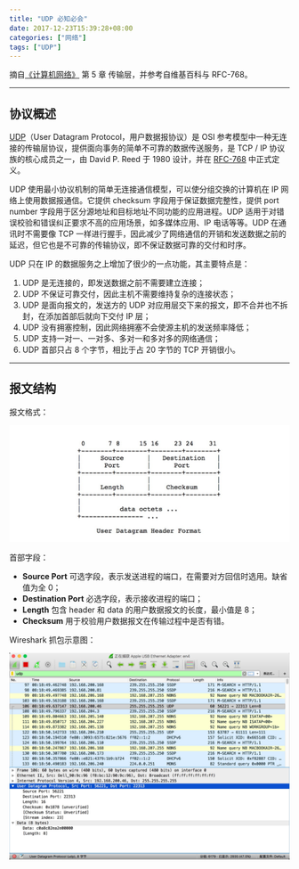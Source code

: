 ```yaml
---
title: "UDP 必知必会"
date: 2017-12-23T15:39:28+08:00
categories: ["网络"]
tags: ["UDP"]
---
```


摘自[《计算机网络》](https://book.douban.com/subject/26960678/) 第 5 章 传输层，并参考自维基百科与 RFC-768。<!-- more -->

---

## 协议概述

[UDP](https://en.wikipedia.org/wiki/User_Datagram_Protocol)（User Datagram Protocol，用户数据报协议）是 OSI 参考模型中一种无连接的传输层协议，提供面向事务的简单不可靠的数据传送服务，是 TCP / IP 协议族的核心成员之一，由 David P. Reed 于 1980 设计，并在 [RFC-768](https://tools.ietf.org/html/rfc768) 中正式定义。

UDP 使用最小协议机制的简单无连接通信模型，可以使分组交换的计算机在 IP 网络上使用数据报通信。它提供 checksum 字段用于保证数据完整性，提供 port number 字段用于区分源地址和目标地址不同功能的应用进程。UDP 适用于对错误校验和错误纠正要求不高的应用场景，如多媒体应用、IP 电话等等。UDP 在通讯时不需要像 TCP 一样进行握手，因此减少了网络通信的开销和发送数据之前的延迟，但它也是不可靠的传输协议，即不保证数据可靠的交付和时序。

UDP 只在 IP 的数据服务之上增加了很少的一点功能，其主要特点是：

1. UDP 是无连接的，即发送数据之前不需要建立连接；
2. UDP 不保证可靠交付，因此主机不需要维持复杂的连接状态；
3. UDP 是面向报文的，发送方的 UDP 对应用层交下来的报文，即不合并也不拆封，在添加首部后就向下交付 IP 层；
4. UDP 没有拥塞控制，因此网络拥塞不会使源主机的发送频率降低；
5. UDP 支持一对一、一对多、多对一和多对多的网络通信；
6. UDP 首部只占 8 个字节，相比于占 20 字节的 TCP 开销很小。

---

## 报文结构

报文格式：

![iamge](/images/UDP必知必会/1.png)

首部字段：

- **Source Port** 可选字段，表示发送进程的端口，在需要对方回信时选用。缺省值为全 0；
- **Destination Port** 必选字段，表示接收进程的端口；
- **Length** 包含 header 和 data 的用户数据报文的长度，最小值是 8；
- **Checksum** 用于校验用户数据报文在传输过程中是否有错。

Wireshark 抓包示意图：

![image](/images/UDP必知必会/2.png)
